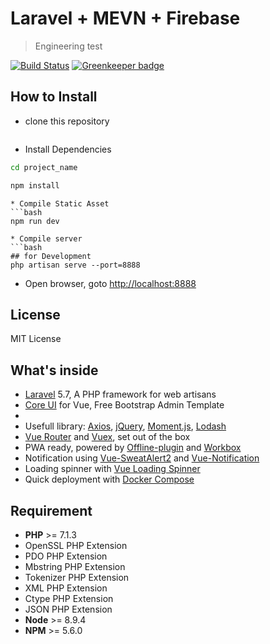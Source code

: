 # Laravel + MEVN + Firebase

> Engineering test


[![Build Status](https://travis-ci.com/kbaydush/MEVN_test.svg?branch=master)](https://travis-ci.com/kbaydush/MEVN_test) [![Greenkeeper badge](https://badges.greenkeeper.io/adenvt/laravel-coreui-vue.svg)](https://greenkeeper.io/)


## How to Install
* clone this repository
```bash
```
* Install Dependencies
```bash
cd project_name

npm install
```

```
* Compile Static Asset
```bash
npm run dev
```

```
* Compile server
```bash
## for Development
php artisan serve --port=8888
```

* Open browser, goto [http://localhost:8888](http://localhost:8888)

## License
MIT License


## What's inside
* [Laravel][laravel] 5.7, A PHP framework for web artisans
* [Core UI][coreui] for Vue, Free Bootstrap Admin Template
* [FIREBASE]: https://firebase.google.com
* Usefull library: [Axios][axios], [jQuery][jquery], [Moment.js][moment], [Lodash][lodash]
* [Vue Router][vue-router] and [Vuex][vuex], set out of the box
* PWA ready, powered by [Offline-plugin][offline-plugin] and [Workbox][workbox]
* Notification using [Vue-SweatAlert2][vue-sweatalert2] and [Vue-Notification][vue-notification]
* Loading spinner with [Vue Loading Spinner][vue-loading-spinner]
* Quick deployment with [Docker Compose][docker-compose]

## Requirement
* **PHP** >= 7.1.3
* OpenSSL PHP Extension
* PDO PHP Extension
* Mbstring PHP Extension
* Tokenizer PHP Extension
* XML PHP Extension
* Ctype PHP Extension
* JSON PHP Extension
* **Node** >= 8.9.4
* **NPM** >= 5.6.0



[laravel]: https://laravel.com
[coreui]: https://coreui.io
[firebase]: https://firebase.google.com
[axios]: https://github.com/axios/axios
[jquery]: https://jquery.com/
[lodash]: https://lodash.com/
[moment]: https://momentjs.com/
[vue-router]: https://router.vuejs.org/
[vuex]: https://vuex.vuejs.org/
[vue-sweatalert2]: https://github.com/avil13/vue-sweetalert2
[vue-notification]: http://vue-notification.yev.io/
[vue-loading-spinner]: https://nguyenvanduocit.github.io/vue-loading-spinner/
[docker-compose]: https://docs.docker.com/compose/
[offline-plugin]: https://github.com/NekR/offline-plugin
[workbox]: https://developers.google.com/web/tools/workbox/

